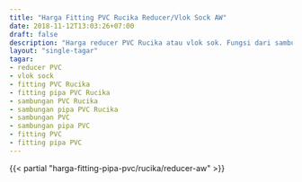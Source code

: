```yaml
---
title: "Harga Fitting PVC Rucika Reducer/Vlok Sock AW"
date: 2018-11-12T13:03:26+07:00
draft: false
description: "Harga reducer PVC Rucika atau vlok sok. Fungsi dari sambungan ini untuk memperkecil ukuran jalur pipa dari diameter besar ke diameter yang lebih kecil."
layout: "single-tagar"
tagar:
- reducer PVC
- vlok sock
- fitting PVC Rucika
- fitting pipa PVC Rucika
- sambungan PVC Rucika
- sambungan pipa PVC Rucika
- sambungan PVC
- sambungan pipa PVC
- fitting PVC
- fitting pipa PVC
---
```


{{< partial "harga-fitting-pipa-pvc/rucika/reducer-aw" >}}
